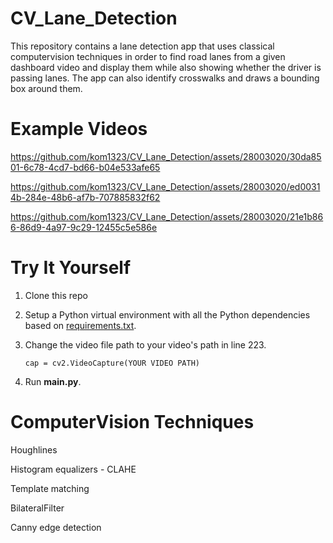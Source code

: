 # CV_Lane_Detection
This repository contains a lane detection app that uses classical computervision techniques in order to find road lanes from a given
dashboard video and display them while also showing whether the driver is passing lanes. The app can also identify crosswalks and draws a bounding box around them.

# Example Videos

https://github.com/kom1323/CV_Lane_Detection/assets/28003020/30da8501-6c78-4cd7-bd66-b04e533afe65

https://github.com/kom1323/CV_Lane_Detection/assets/28003020/ed00314b-284e-48b6-af7b-707885832f62

https://github.com/kom1323/CV_Lane_Detection/assets/28003020/21e1b866-86d9-4a97-9c29-12455c5e586e










# Try It Yourself

1. Clone this repo
2. Setup a Python virtual environment with all the Python dependencies based on [requirements.txt](requirements.txt).
3. Change the video file path to your video's path in line 223.
   
   `cap = cv2.VideoCapture(YOUR VIDEO PATH)`
4. Run **main.py**.

# ComputerVision Techniques 
Houghlines

Histogram equalizers - CLAHE

Template matching

BilateralFilter

Canny edge detection
